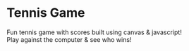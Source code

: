 # Tennis Game
Fun tennis game with scores built using canvas & javascript! 
<br/>Play against the computer & see who wins!
